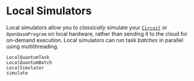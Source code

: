 # Local Simulators

Local simulators allow you to *classically* simulate your [`Circuit`](@ref) or `OpenQasmProgram`
on local hardware, rather than sending it to the cloud for on-demand execution. Local simulators
can run task *batches* in parallel using multithreading.

```@docs
LocalQuantumTask
LocalQuantumBatch
LocalSimulator
simulate
```
